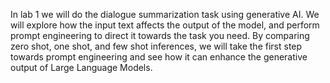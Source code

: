 In lab 1 we will do the dialogue summarization task using generative AI. We will explore how the input text affects the output of the model, and perform prompt engineering to direct it towards the task you need. By comparing zero shot, one shot, and few shot inferences, we will take the first step towards prompt engineering and see how it can enhance the generative output of Large Language Models.

